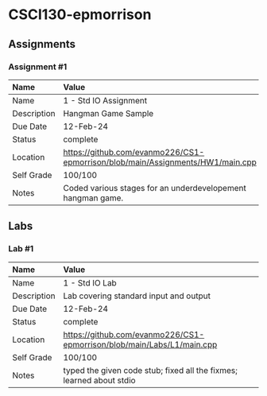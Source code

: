 # CSCI130-epmorrison

## Assignments

### Assignment #1

| Name | Value |
| :--- | :--- |
| Name | 1 - Std IO Assignment  |
| Description | Hangman Game Sample |
| Due Date | 12-Feb-24 |
| Status | complete |
| Location | https://github.com/evanmo226/CS1-epmorrison/blob/main/Assignments/HW1/main.cpp |
| Self Grade | 100/100 |
| Notes | Coded various stages for an underdevelopement hangman game. |

## Labs

### Lab #1

| Name | Value |
| :--- | :--- |
| Name | 1 - Std IO Lab |
| Description | Lab covering standard input and output |
| Due Date | 12-Feb-24 |
| Status | complete |
| Location | https://github.com/evanmo226/CS1-epmorrison/blob/main/Labs/L1/main.cpp |
| Self Grade | 100/100 |
| Notes | typed the given code stub; fixed all the fixmes; learned about stdio |
